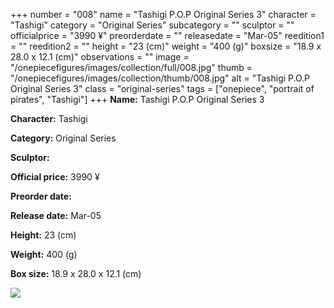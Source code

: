 +++
number = "008"
name = "Tashigi P.O.P Original Series 3"
character = "Tashigi"
category = "Original Series"
subcategory = ""
sculptor = ""
officialprice = "3990 ¥"
preorderdate = ""
releasedate = "Mar-05"
reedition1 = ""
reedition2 = ""
height = "23 (cm)"
weight = "400 (g)"
boxsize = "18.9 x 28.0 x 12.1 (cm)"
observations = ""
image = "/onepiecefigures/images/collection/full/008.jpg"
thumb = "/onepiecefigures/images/collection/thumb/008.jpg"
alt = "Tashigi P.O.P Original Series 3"
class = "original-series"
tags = ["onepiece", "portrait of pirates",  "Tashigi"]
+++
**Name:** Tashigi P.O.P Original Series 3

**Character:** Tashigi

**Category:** Original Series 

**Sculptor:** 

**Official price:** 3990 ¥

**Preorder date:** 

**Release date:** Mar-05

**Height:** 23 (cm)

**Weight:** 400 (g)

**Box size:** 18.9 x 28.0 x 12.1 (cm)

<img src="/onepiecefigures/images/collection/thumb/008.jpg">